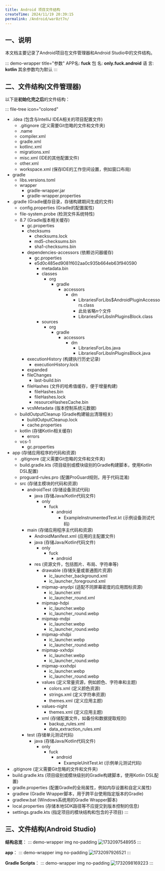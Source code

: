 ```yaml
---
title: Android 项目文件结构
createTime: 2024/11/19 20:39:15
permalink: /Android/war8zt7n/
---
```

## 一、说明

本文档主要记录了Android项目在文件管理器和Android Studio中的文件结构。

::: demo-wrapper title="参数"
APP名: **fuck**
包 名: **only.fuck.android**
语 言: **kotlin**
其余参数均为默认
:::

## 二、文件结构(文件管理器) 

以下是**初始化完之后**的文件结构：

::: file-tree icon="colored"
  - .idea (包含与IntelliJ IDEA相关的项目配置文件)
    - .gitignore (定义需要Git忽略的文件和文件夹)
    - .name
    - compiler.xml
    - gradle.xml
    - kotlinc.xml
    - migrations.xml
    - misc.xml (IDE的其他配置文件)
    - other.xml
    - workspace.xml (保存IDE的工作空间设置，例如窗口布局)
  - gradle
    - libs.versions.toml
    - wrapper
      - gradle-wrapper.jar
      - gradle-wrapper.properties
  - .gradle (Gradle缓存目录，存储构建期间生成的文件)
    - config.properties (Gradle的配置属性)
    - file-system.probe (检测文件系统特性)
    - 8.7 (Gradle版本相关缓存)
      - gc.properties
      - checksums
        - checksums.lock
        - md5-checksums.bin
        - sha1-checksums.bin
      - dependencies-accessors (依赖访问器缓存)
        - gc.properties
        - e5d0c485ed9081f602aa0c935b664eb63f940590
          - metadata.bin
          - classes
            - org
              - gradle
                - accessors
                  - dm
                    - LibrariesForLibs$AndroidPluginAccessors.class
                    - 此处省略n个文件
                    - LibrariesForLibsInPluginsBlock.class
          - sources
            - org
              - gradle
                - accessors
                  - dm
                    - LibrariesForLibs.java
                    - LibrariesForLibsInPluginsBlock.java
      - executionHistory (构建执行历史记录)
        - executionHistory.lock
      - expanded
      - fileChanges
        - last-build.bin
      - fileHashes (文件的哈希值缓存，便于增量构建)
        - fileHashes.bin
        - fileHashes.lock
        - resourceHashesCache.bin
      - vcsMetadata (版本控制系统元数据)
    - buildOutputCleanup (Gradle构建输出清理相关)
      - buildOutputCleanup.lock
      - cache.properties
    - kotlin (存储Kotlin相关缓存)
      - errors
    - vcs-1
      - gc.properties
  - app (存储应用程序的代码和资源)
    - .gitignore (定义需要Git忽略的文件和文件夹)
    - build.gradle.kts (项目级别或模块级别的Gradle构建脚本，使用Kotlin DSL配置)
    - proguard-rules.pro (配置ProGuard规则，用于代码混淆)
    - src (存储主模块的代码和资源)
      - androidTest (存储设备测试代码)
        - java (存储Java/Kotlin代码文件)
          - only
            - fuck
              - android
                - ExampleInstrumentedTest.kt (示例设备测试代码)
      - main (存储应用程序主代码和资源)
        - AndroidManifest.xml (应用的主配置文件)
        - java (存储Java/Kotlin代码文件)
          - only
            - fuck
              - android
        - res (资源文件，包括图片、布局、字符串等)
          - drawable (存储矢量或普通图片资源)
            - ic_launcher_background.xml
            - ic_launcher_foreground.xml
          - mipmap-anydpi (适配不同屏幕密度的应用图标资源)
            - ic_launcher.xml
            - ic_launcher_round.xml
          - mipmap-hdpi
            - ic_launcher.webp
            - ic_launcher_round.webp
          - mipmap-mdpi
            - ic_launcher.webp
            - ic_launcher_round.webp
          - mipmap-xhdpi
            - ic_launcher.webp
            - ic_launcher_round.webp
          - mipmap-xxhdpi
            - ic_launcher.webp
            - ic_launcher_round.webp
          - mipmap-xxxhdpi
            - ic_launcher.webp
            - ic_launcher_round.webp
          - values (定义常量资源，例如颜色、字符串和主题)
            - colors.xml (定义颜色资源)
            - strings.xml (定义字符串资源)
            - themes.xml (定义应用主题)
          - values-night
            - themes.xml (定义应用主题)
          - xml (存储配置文件，如备份和数据提取规则)
            - backup_rules.xml
            - data_extraction_rules.xml
      - test (存储单元测试代码)
        - java (存储Java/Kotlin代码文件)
          - only
            - fuck
              - android
                - ExampleUnitTest.kt (示例单元测试代码)
  - .gitignore (定义需要Git忽略的文件和文件夹)
  - build.gradle.kts (项目级别或模块级别的Gradle构建脚本，使用Kotlin DSL配置)
  - gradle.properties (配置Gradle的全局属性，例如内存设置和自定义属性)
  - gradlew (Gradle Wrapper脚本，用于跨平台使用指定版本的Gradle)
  - gradlew.bat (Windows系统用的Gradle Wrapper脚本)
  - local.properties (存储本地SDK路径等不应提交到版本控制的信息)
  - settings.gradle.kts (指定项目的模块结构和包含的子项目)
:::


## 三、文件结构(Android Studio) 

**结构总览**：
::: demo-wrapper img no-padding
![1732097548955](image/ProjectTree/1732097548955.png)
:::

**app**：
::: demo-wrapper img no-padding
![1732097926521](image/ProjectTree/1732097926521.png)
:::

**Gradle Scripts**：
::: demo-wrapper img no-padding
![1732098169223](image/ProjectTree/1732098169223.png)
:::
